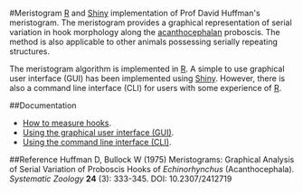 #Meristogram
[R](http://www.r-project.org) and [Shiny](http://shiny.rstudio.com/) implementation of Prof David Huffman's meristogram. The meristogram provides a graphical representation of serial variation in hook morphology along the [acanthocephalan](https://en.wikipedia.org/wiki/Acanthocephala) proboscis. The method is also applicable to other animals possessing serially repeating structures. 

The meristogram algorithm is implemented in [R](http://www.r-project.org). A simple to use graphical user interface (GUI) has been implemented using [Shiny](http://shiny.rstudio.com/). However, there is also a command line interface (CLI) for users with some experience of [R](http://www.r-project.org).

##Documentation
* [How to measure hooks](https://github.com/WaylandM/meristogram/blob/master/doc/How%20to%20measure%20hooks.md).
* [Using the graphical user interface (GUI)](https://github.com/WaylandM/meristogram/blob/master/doc/gui.md).
* [Using the command line interface (CLI)](https://github.com/WaylandM/meristogram/blob/master/doc/cli.md).

##Reference
Huffman D, Bullock W (1975) Meristograms: Graphical Analysis of Serial Variation of Proboscis Hooks of *Echinorhynchus* (Acanthocephala). *Systematic Zoology* **24** (3): 333-345. DOI: 10.2307/2412719
